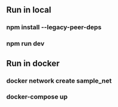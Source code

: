 ## Run in local

### npm install --legacy-peer-deps

### npm run dev

## Run in docker

### docker network create sample_net

### docker-compose up
